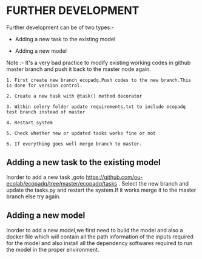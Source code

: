 FURTHER DEVELOPMENT
=====================


Further development can be of two types:-
   * Adding a new task to the existing model
    
   * Adding a new model


Note :- It's a very bad practice to modify existing working codes in github master branch and push it back to the master node again.

    1. First create new branch ecopadq.Push codes to the new branch.This is done for version control. 

    2. Create a new task with @task() method decorator

    3. Within celery folder update requirements.txt to include ecopadq test branch instead of master

    4. Restart system
    
    5. Check whether new or updated tasks works fine or not
    
    6. If everything goes well merge branch to master.

Adding a new task to the existing model
--------------------------------------------

Inorder to add a new task ,goto https://github.com/ou-ecolab/ecopadq/tree/master/ecopadq/tasks . Select the new branch and update the tasks.py and restart the system.If it works merge it to the master branch else try again.
 

Adding a new model
---------------------

Inorder to add a new model,we first need to build the model and also a docker file which will contain all the path information of the inputs required for the model and also install all the dependency softwares required to run the model in the proper environment.
